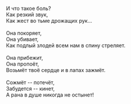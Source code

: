 И что такое боль?<br />
Как резкий звук,<br />
Как жест во тьме дрожащих рук...<br />
<br />
Она покоряет,<br />
Она убивает,<br />
Как подлый злодей всем нам в спину стреляет.<br />
<br />
Она прибежит,<br />
Она пропоёт,<br />
Возьмёт твоё сердце и в лапах зажмёт.<br />
<br />
Сожмёт -- потечёт,<br />
Забудется -- кинет,<br />
А рана в душе никогда не остынет!<br />
<br />